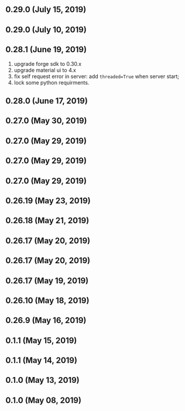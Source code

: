 ## 0.29.0 (July 15, 2019)


## 0.29.0 (July 10, 2019)



## 0.28.1 (June 19, 2019)

1. upgrade forge sdk to 0.30.x
1. upgrade material ui to 4.x
1. fix self request error in server: add `threaded=True` when server start;
1. lock some python requirments.

## 0.28.0 (June 17, 2019)


## 0.27.0 (May 30, 2019)


## 0.27.0 (May 29, 2019)


## 0.27.0 (May 29, 2019)


## 0.27.0 (May 29, 2019)


## 0.26.19 (May 23, 2019)


## 0.26.18 (May 21, 2019)


## 0.26.17 (May 20, 2019)


## 0.26.17 (May 20, 2019)


## 0.26.17 (May 19, 2019)


## 0.26.10 (May 18, 2019)


## 0.26.9 (May 16, 2019)


## 0.1.1 (May 15, 2019)


## 0.1.1 (May 14, 2019)


## 0.1.0 (May 13, 2019)


## 0.1.0 (May 08, 2019)


